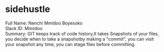 # sidehustle
Full Name: Nenchi Mmidoo Boyesoko<br>
Slack ID: Mimidoo<br>
Summary: GIT keeps track of code history,It takes Snapshots of your files, you decide when to take a snapshotby making a "commit", you can visit your snapshot any time, you can stage files before committing.<br>
